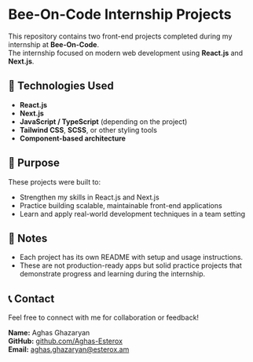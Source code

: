 # Bee-On-Code Internship Projects

This repository contains two front-end projects completed during my internship at **Bee-On-Code**.  
The internship focused on modern web development using **React.js** and **Next.js**.


## 🚀 Technologies Used

- **React.js**
- **Next.js**
- **JavaScript / TypeScript** (depending on the project)
- **Tailwind CSS**, **SCSS**, or other styling tools
- **Component-based architecture**

## 🎯 Purpose

These projects were built to:
- Strengthen my skills in React.js and Next.js
- Practice building scalable, maintainable front-end applications
- Learn and apply real-world development techniques in a team setting

## 📌 Notes

- Each project has its own README with setup and usage instructions.
- These are not production-ready apps but solid practice projects that demonstrate progress and learning during the internship.

## 📞 Contact

Feel free to connect with me for collaboration or feedback!

**Name:** Aghas Ghazaryan  
**GitHub:** [github.com/Aghas-Esterox](https://github.com/Aghas-Esterox)  
**Email:** aghas.ghazaryan@esterox.am



